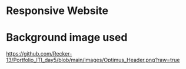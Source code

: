 # Responsive Website

# Background image used

https://github.com/Recker-13/Portfolio_ITI_day5/blob/main/images/Optimus_Header.png?raw=true
